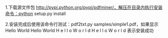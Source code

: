 1.下载源文件包 http://pypi.python.org/pypi/pdfminer/，解压在目录内执行安装命令：python setup.py install

2.安装完成后使用该命令行测试：pdf2txt.py samples/simple1.pdf，如果显示 Hello World Hello World H e l l o W o r l d H e l l o W o r l d 表示安装成功
